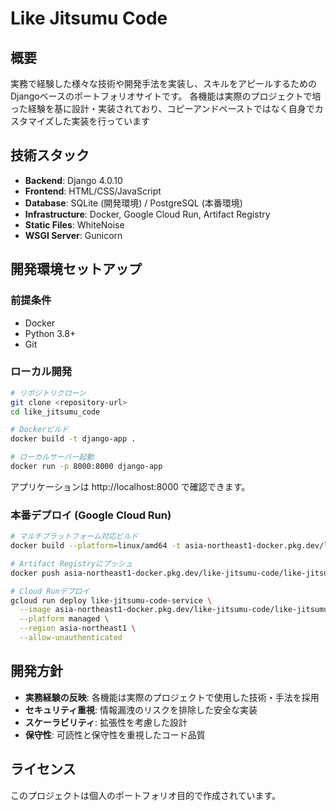 # Like Jitsumu Code

## 概要

実務で経験した様々な技術や開発手法を実装し、スキルをアピールするためのDjangoベースのポートフォリオサイトです。
各機能は実際のプロジェクトで培った経験を基に設計・実装されており、コピーアンドペーストではなく自身でカスタマイズした実装を行っています

## 技術スタック

- **Backend**: Django 4.0.10
- **Frontend**: HTML/CSS/JavaScript
- **Database**: SQLite (開発環境) / PostgreSQL (本番環境)
- **Infrastructure**: Docker, Google Cloud Run, Artifact Registry
- **Static Files**: WhiteNoise
- **WSGI Server**: Gunicorn


## 開発環境セットアップ

### 前提条件

- Docker
- Python 3.8+
- Git

### ローカル開発

```bash
# リポジトリクローン
git clone <repository-url>
cd like_jitsumu_code

# Dockerビルド
docker build -t django-app .

# ローカルサーバー起動
docker run -p 8000:8000 django-app
```

アプリケーションは http://localhost:8000 で確認できます。

### 本番デプロイ (Google Cloud Run)

```bash
# マルチプラットフォーム対応ビルド
docker build --platform=linux/amd64 -t asia-northeast1-docker.pkg.dev/like-jitsumu-code/like-jitsumu-code-repo/like_jitsumu_code .

# Artifact Registryにプッシュ
docker push asia-northeast1-docker.pkg.dev/like-jitsumu-code/like-jitsumu-code-repo/like_jitsumu_code

# Cloud Runデプロイ
gcloud run deploy like-jitsumu-code-service \
  --image asia-northeast1-docker.pkg.dev/like-jitsumu-code/like-jitsumu-code-repo/like_jitsumu_code:latest \
  --platform managed \
  --region asia-northeast1 \
  --allow-unauthenticated
```

## 開発方針

- **実務経験の反映**: 各機能は実際のプロジェクトで使用した技術・手法を採用
- **セキュリティ重視**: 情報漏洩のリスクを排除した安全な実装
- **スケーラビリティ**: 拡張性を考慮した設計
- **保守性**: 可読性と保守性を重視したコード品質

## ライセンス

このプロジェクトは個人のポートフォリオ目的で作成されています。

